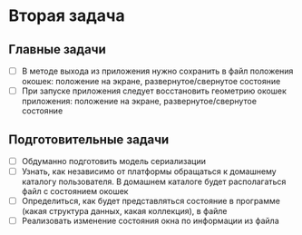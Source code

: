 # Вторая задача

## Главные задачи
- [ ] В методе выхода из приложения нужно сохранить в файл положения
окошек: положение на экране, развернутое/свернутое состояние
- [ ] При запуске приложения следует восстановить геометрию окошек
приложения: положение на экране, развернутое/свернутое состояние

## Подготовительные задачи
- [ ] Обдуманно подготовить модель сериализации
- [ ] Узнать, как независимо от платформы обращаться к домашнему каталогу
пользователя. В домашнем каталоге будет располагаться файл с состоянием окошек
- [ ] Определиться, как будет представляться состояние в программе (какая 
  структура данных, какая коллекция), в файле
- [ ] Реализовать изменение состояния окна по информации из файла